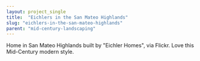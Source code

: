 ```yaml
---
layout: project_single
title:  "Eichlers in the San Mateo Highlands"
slug: "eichlers-in-the-san-mateo-highlands"
parent: "mid-century-landscaping"
---
```

Home in San Mateo Highlands built by "Eichler Homes", via Flickr. Love this Mid-Century modern style.